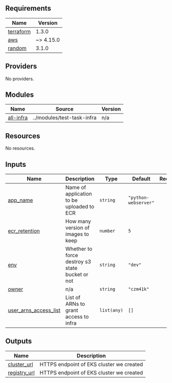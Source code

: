 ## Requirements

| Name | Version |
|------|---------|
| <a name="requirement_terraform"></a> [terraform](#requirement\_terraform) | 1.3.0 |
| <a name="requirement_aws"></a> [aws](#requirement\_aws) | ~> 4.15.0 |
| <a name="requirement_random"></a> [random](#requirement\_random) | 3.1.0 |

## Providers

No providers.

## Modules

| Name | Source | Version |
|------|--------|---------|
| <a name="module_all-infra"></a> [all-infra](#module\_all-infra) | ../modules/test-task-infra | n/a |

## Resources

No resources.

## Inputs

| Name | Description | Type | Default | Required |
|------|-------------|------|---------|:--------:|
| <a name="input_app_name"></a> [app\_name](#input\_app\_name) | Name of application to be uploaded to ECR | `string` | `"python-webserver"` | no |
| <a name="input_ecr_retention"></a> [ecr\_retention](#input\_ecr\_retention) | How many version of images to keep | `number` | `5` | no |
| <a name="input_env"></a> [env](#input\_env) | Whether to force destroy s3 state bucket or not | `string` | `"dev"` | no |
| <a name="input_owner"></a> [owner](#input\_owner) | n/a | `string` | `"czm41k"` | no |
| <a name="input_user_arns_access_list"></a> [user\_arns\_access\_list](#input\_user\_arns\_access\_list) | List of ARNs to grant access to infra | `list(any)` | `[]` | no |

## Outputs

| Name | Description |
|------|-------------|
| <a name="output_cluster_url"></a> [cluster\_url](#output\_cluster\_url) | HTTPS endpoint of EKS cluster we created |
| <a name="output_registry_url"></a> [registry\_url](#output\_registry\_url) | HTTPS endpoint of EKS cluster we created |
